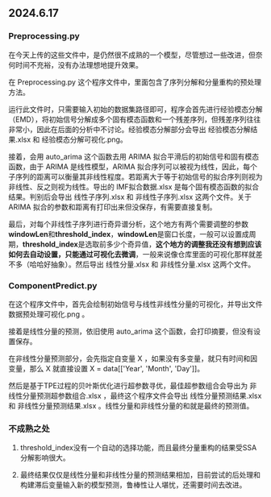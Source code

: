 ## 2024.6.17

### Preprocessing.py

在今天上传的这些文件中，是仍然很不成熟的一个模型，尽管想过一些改进，但奈何时间不充裕，没有办法理想地提升效果。

在 Preprocessing.py 这个程序文件中，里面包含了序列分解和分量重构的预处理方法。

运行此文件时，只需要输入初始的数据集路径即可，程序会首先进行经验模态分解（EMD），将初始信号分解成多个固有模态函数和一个残差序列，但残差序列往往非常小，因此在后面的分析中不讨论。经验模态分解部分会导出 经验模态分解结果.xlsx 和 经验模态分解可视化.png。 

接着，会用 auto_arima 这个函数去用 ARIMA 拟合平滑后的初始信号和固有模态函数，由于 ARIMA 是线性模型，ARIMA 拟合序列可以被视为线性，因此，每个子序列的距离可以衡量其非线性程度。若距离大于等于初始信号的拟合序列则视为非线性、反之则视为线性。导出的 IMF拟合数据.xlsx 是每个固有模态函数的拟合结果。判别后会导出 线性子序列.xlsx 和 非线性子序列.xlsx 这两个文件。关于 ARIMA 拟合的参数和距离有打印出来但没保存，有需要直接复制。

最后，对每个非线性子序列进行奇异谱分析，这个地方有两个需要调整的参数**windowLen**和**threshold_index**，**windowLen**是窗口长度，一般可以设置成周期，**threshold_index**是选取前多少个奇异值，**这个地方的调整我还没有想到应该如何去自动设置，只能通过可视化去微调**，一般来说像仓库里面的可视化那样就差不多（哈哈好抽象）。然后导出 线性分量.xlsx 和 非线性分量.xlsx 这两个文件。

### ComponentPredict.py

在这个程序文件中，首先会绘制初始信号与线性非线性分量的可视化，并导出文件 数据预处理可视化.png 。

接着是线性分量的预测，依旧使用 auto_arima 这个函数，会打印摘要，但没有设置保存。

在非线性分量预测部分，会先指定自变量 X ，如果没有多变量，就只有时间和因变量，那么 X 就直接设置 X = data[['Year', 'Month', 'Day']]。

然后是基于TPE过程的贝叶斯优化进行超参数寻优，最佳超参数组合会导出为 非线性分量预测超参数组合.xlsx ，最终这个程序文件会导出 线性分量预测结果.xlsx 和 非线性分量预测结果.xlsx 。线性分量和非线性分量的和就是最终的预测值。

### 不成熟之处

1. threshold_index没有一个自动的选择功能，而且最终分量重构的结果受SSA分解影响很大。

2. 最终结果仅仅是线性分量和非线性分量的预测结果相加，目前尝试的后处理和构建滞后变量输入新的模型预测，鲁棒性让人堪忧，还需要时间去改进。
